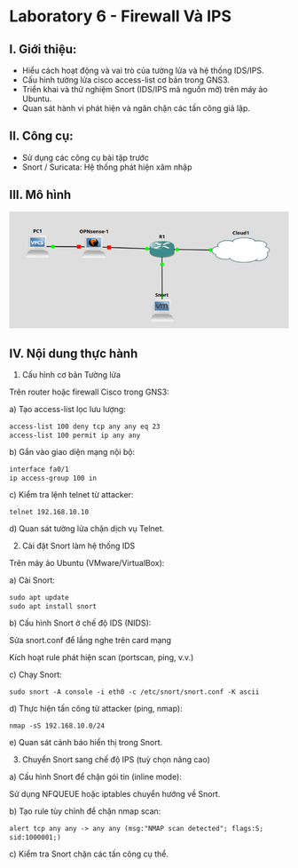 # Laboratory 6 - Firewall Và IPS
## I. Giới thiệu:
- Hiểu cách hoạt động và vai trò của tường lửa và hệ thống IDS/IPS.
- Cấu hình tường lửa cisco access-list cơ bản trong GNS3.
- Triển khai và thử nghiệm Snort (IDS/IPS mã nguồn mở) trên máy ảo Ubuntu.
- Quan sát hành vi phát hiện và ngăn chặn các tấn công giả lập.
## II. Công cụ:
- Sử dụng các công cụ bài tập trước
- Snort / Suricata: Hệ thống phát hiện xâm nhập
## III. Mô hình
![Model](Images/model_lab6.png)
## IV. Nội dung thực hành
1. Cấu hình cơ bản Tường lửa

Trên router hoặc firewall Cisco trong GNS3:

a) Tạo access-list lọc lưu lượng:
```
access-list 100 deny tcp any any eq 23
access-list 100 permit ip any any
```
b) Gắn vào giao diện mạng nội bộ:
```
interface fa0/1
ip access-group 100 in
```
c) Kiểm tra lệnh telnet từ attacker:
```
telnet 192.168.10.10
```
d) Quan sát tường lửa chặn dịch vụ Telnet.

2. Cài đặt Snort làm hệ thống IDS

Trên máy ảo Ubuntu (VMware/VirtualBox):

a) Cài Snort:
```
sudo apt update
sudo apt install snort
```
b) Cấu hình Snort ở chế độ IDS (NIDS):

Sửa snort.conf để lắng nghe trên card mạng

Kích hoạt rule phát hiện scan (portscan, ping, v.v.)

c) Chạy Snort:
```
sudo snort -A console -i eth0 -c /etc/snort/snort.conf -K ascii
```
d) Thực hiện tấn công từ attacker (ping, nmap):
```
nmap -sS 192.168.10.0/24
```
e) Quan sát cảnh báo hiển thị trong Snort.

3. Chuyển Snort sang chế độ IPS (tuỳ chọn nâng cao)

a) Cấu hình Snort để chặn gói tin (inline mode):

Sử dụng NFQUEUE hoặc iptables chuyển hướng về Snort.

b) Tạo rule tùy chỉnh để chặn nmap scan:
```
alert tcp any any -> any any (msg:"NMAP scan detected"; flags:S; sid:1000001;)
```
c) Kiểm tra Snort chặn các tấn công cụ thể.

